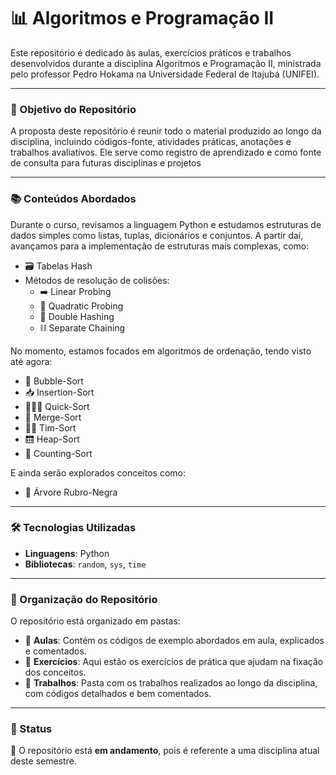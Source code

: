 # 📊 Algoritmos e Programação II

Este repositório é dedicado às aulas, exercícios práticos e trabalhos desenvolvidos durante a disciplina Algoritmos e Programação II, ministrada pelo professor Pedro Hokama na Universidade Federal de Itajubá (UNIFEI).

---

### 🎯 Objetivo do Repositório
A proposta deste repositório é reunir todo o material produzido ao longo da disciplina, incluindo códigos-fonte, atividades práticas, anotações e trabalhos avaliativos. Ele serve como registro de aprendizado e como fonte de consulta para futuras disciplinas e projetos

---

### 📚 Conteúdos Abordados
Durante o curso, revisamos a linguagem Python e estudamos estruturas de dados simples como listas, tuplas, dicionários e conjuntos. A partir daí, avançamos para a implementação de estruturas mais complexas, como:
- 🗃️ Tabelas Hash
- Métodos de resolução de colisões:
    - ➡️ Linear Probing
    - 🔢 Quadratic Probing
    - 🔑 Double Hashing
    - ⛓ Separate Chaining

No momento, estamos focados em algoritmos de ordenação, tendo visto até agora:
- 🫧 Bubble-Sort
- 📥 Insertion-Sort
- 🏃‍♂️‍➡️ Quick-Sort
- 🔀 Merge-Sort
- 👨‍💻 Tim-Sort
- 🛗 Heap-Sort
- 🔢 Counting-Sort

E ainda serão explorados conceitos como:
- 🌳 Árvore Rubro-Negra

---

### 🛠️ Tecnologias Utilizadas
- **Linguagens**: Python
- **Bibliotecas**: `random`, `sys`, `time`

---

### 📁 Organização do Repositório
O repositório está organizado em pastas:
- 📄 **Aulas**: Contém os códigos de exemplo abordados em aula, explicados e comentados.
- 🧪 **Exercícios**: Aqui estão os exercícios de prática que ajudam na fixação dos conceitos.
- 📌 **Trabalhos**: Pasta com os trabalhos realizados ao longo da disciplina, com códigos detalhados e bem comentados.

---

### 🏁 Status
🔄 O repositório está **em andamento**, pois é referente a uma disciplina atual deste semestre.
